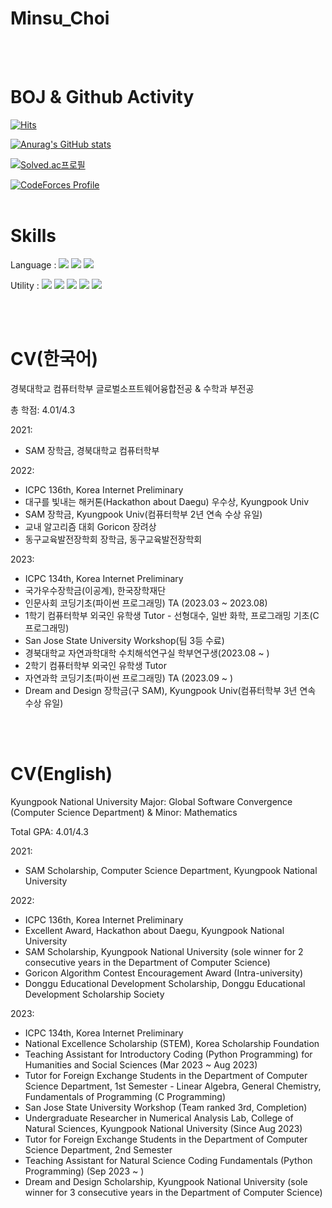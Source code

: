 # Minsu_Choi

<br><br>

# BOJ & Github Activity
[![Hits](https://hits.seeyoufarm.com/api/count/incr/badge.svg?url=https%3A%2F%2Fgithub.com%2FMinsuchoi-1999&count_bg=%2379C83D&title_bg=%23555555&icon=&icon_color=%23E7E7E7&title=hits&edge_flat=false)](https://hits.seeyoufarm.com)

[![Anurag's GitHub stats](https://github-readme-stats.vercel.app/api?username=Minsuchoi-1999&show_icons=true&theme=radical)](https://github.com/anuraghazra/github-readme-stats)

[![Solved.ac프로필](http://mazassumnida.wtf/api/v2/generate_badge?boj=minsu_choi)](https://solved.ac/minsu_choi)

[![CodeForces Profile](https://cf.leed.at?id=minsu_choi)](https://codeforces.com/profile/minsu_choi)
<br><br>


# Skills

Language : 
<img src="https://img.shields.io/badge/C-A8B9CC?style=for-the-badge&logo=C&logoColor=white">
<img src="https://img.shields.io/badge/C++-00599C?style=for-the-badge&logo=C++&logoColor=white">
<img src="https://img.shields.io/badge/Python-3776AB?style=for-the-badge&logo=Python&logoColor=white">

Utility : 
<img src="https://img.shields.io/badge/Git-F05032?style=for-the-badge&logo=Git&logoColor=white">
<img src="https://img.shields.io/badge/Docker-2496ED?style=for-the-badge&logo=Docker&logoColor=white">
<img src="https://img.shields.io/badge/Ubuntu-E95420?style=for-the-badge&logo=Ubuntu&logoColor=white">
<img src="https://img.shields.io/badge/Eclipse IDE-2C2255?style=for-the-badge&logo=Eclipse IDE&logoColor=white">
<img src="https://img.shields.io/badge/Sourcetree-0052CC?style=for-the-badge&logo=Sourcetree&logoColor=white">

<br><br>


# CV(한국어)

경북대학교 컴퓨터학부 글로벌소프트웨어융합전공 & 수학과 부전공

총 학점: 4.01/4.3

2021:
- SAM 장학금, 경북대학교 컴퓨터학부

2022:
- ICPC 136th, Korea Internet Preliminary
- 대구를 빛내는 해커톤(Hackathon about Daegu) 우수상, Kyungpook Univ
- SAM 장학금, Kyungpook Univ(컴퓨터학부 2년 연속 수상 유일)
- 교내 알고리즘 대회 Goricon 장려상
- 동구교육발전장학회 장학금, 동구교육발전장학회

2023:
- ICPC 134th, Korea Internet Preliminary
- 국가우수장학금(이공계), 한국장학재단
- 인문사회 코딩기초(파이썬 프로그래밍) TA (2023.03 ~ 2023.08)
- 1학기 컴퓨터학부 외국인 유학생 Tutor - 선형대수, 일반 화학, 프로그래밍 기초(C 프로그래밍)
- San Jose State University Workshop(팀 3등 수료)
- 경북대학교 자연과학대학 수치해석연구실 학부연구생(2023.08 ~ )
- 2학기 컴퓨터학부 외국인 유학생 Tutor
- 자연과학 코딩기초(파이썬 프로그래밍) TA (2023.09 ~ )
- Dream and Design 장학금(구 SAM), Kyungpook Univ(컴퓨터학부 3년 연속 수상 유일)

<br><br>


# CV(English)

Kyungpook National University
Major: Global Software Convergence (Computer Science Department) & Minor: Mathematics

Total GPA: 4.01/4.3

2021:
- SAM Scholarship, Computer Science Department, Kyungpook National University

2022: 
- ICPC 136th, Korea Internet Preliminary
- Excellent Award, Hackathon about Daegu, Kyungpook National University
- SAM Scholarship, Kyungpook National University (sole winner for 2 consecutive years in the Department of Computer Science)
- Goricon Algorithm Contest Encouragement Award (Intra-university)
- Donggu Educational Development Scholarship, Donggu Educational Development Scholarship Society

2023:
- ICPC 134th, Korea Internet Preliminary
- National Excellence Scholarship (STEM), Korea Scholarship Foundation
- Teaching Assistant for Introductory Coding (Python Programming) for Humanities and Social Sciences (Mar 2023 ~ Aug 2023)
- Tutor for Foreign Exchange Students in the Department of Computer Science Department, 1st Semester - Linear Algebra, General Chemistry, Fundamentals of Programming (C Programming)
- San Jose State University Workshop (Team ranked 3rd, Completion)
- Undergraduate Researcher in Numerical Analysis Lab, College of Natural Sciences, Kyungpook National University (Since Aug 2023)
- Tutor for Foreign Exchange Students in the Department of Computer Science Department, 2nd Semester
- Teaching Assistant for Natural Science Coding Fundamentals (Python Programming) (Sep 2023 ~ )
- Dream and Design Scholarship, Kyungpook National University (sole winner for 3 consecutive years in the Department of Computer Science)
